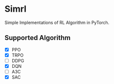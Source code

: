 # Simrl
Simple Implementations of RL Algorithm in PyTorch.

## Supported Algorithm
- [x] PPO
- [x] TRPO
- [ ] DDPG
- [X] DQN
- [ ] A3C
- [x] SAC